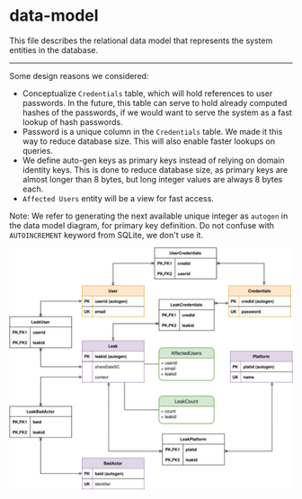 # data-model

This file describes the relational data model that represents the system entities in the database.

---

Some design reasons we considered:

- Conceptualize `Credentials` table, which will hold references to user passwords. In the future, this table can serve to hold already computed hashes of the passwords, if we would want to serve the system as a fast lookup of hash passwords.
- Password is a unique column in the `Credentials` table. We made it this way to reduce database size. This will also enable faster lookups on queries.
- We define auto-gen keys as primary keys instead of relying on domain identity keys. This is done to reduce database size, as primary keys are almost longer than 8 bytes, but long integer values are always 8 bytes each.
- `Affected Users` entity will be a view for fast access.

Note: We refer to generating the next available unique integer as `autogen` in the data model diagram, for primary key definition. Do not confuse with `AUTOINCREMENT` keyword from SQLite, we don't use it.

![entity relationship model describing database schema](src/002-data-model.drawio.svg)